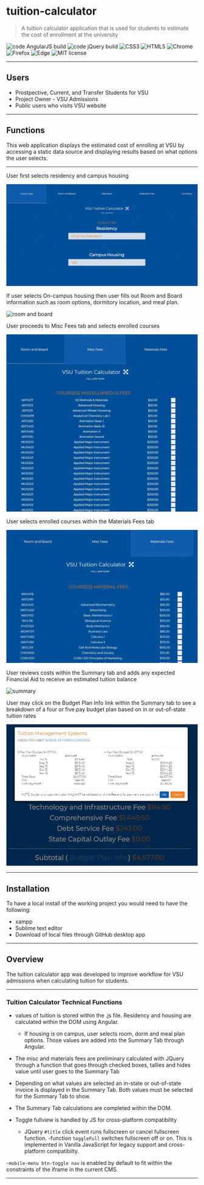 # tuition-calculator
> A tuition calculator application that is used for students
> to estimate the cost of enrollment at the university

![code AngularJS build](https://img.shields.io/badge/build-AngularJS-brightgreen) 
![code jQuery build](https://img.shields.io/badge/build-jQuery-brightgreen)
![CSS3](https://img.shields.io/badge/build-CSS3-yellowgreen)
![HTML5](https://img.shields.io/badge/build-HTML5-yellowgreen)
![Chrome](https://img.shields.io/badge/Chrome-compatable-green)
![Firefox](https://img.shields.io/badge/Firefox-compatable-green)
![Edge](https://img.shields.io/badge/Edge-compatable-green)
![MIT license](https://img.shields.io/badge/license-mit-blue)

---

## Users
- Prostpective, Current, and Transfer Students for VSU
- Project Owner - VSU Admissions
- Public users who visits VSU website
---

## Functions
This web application displays the estimated cost of enrolling at VSU by accessing a static data source and displaying results based on what options the user selects.

---

User first selects residency and campus housing

![tuition](screenshots-readme/tuition-type.JPG)

If user selects On-campus housing then user fills out Room and Board information such as room options, dormitory location, and meal plan.

![room and board](http://g.recordit.co/2OwGPEVLeI.gif)

User proceeds to Misc Fees tab and selects enrolled courses

![misc fees](screenshots-readme/misc-fees.JPG)

User selects enrolled courses within the Materials Fees tab

![materials fees](screenshots-readme/materials-fees.JPG)

User reviews costs within the Summary tab and adds any expected Financial Aid to receive an estimated tuition balance 

![summary](http://g.recordit.co/6ourSiAuHf.gif)

User may click on the Budget Plan Info link within the Summary tab to see a breakdown of a four or five pay budget plan based on in or out-of-state tuition rates

![payment plan](screenshots-readme/subtotal.JPG)

---

## Installation

To have a local install of the working project you would need to have the following:

- xampp
- Sublime text editor
- Download of local files through GitHub desktop app

---

## Overview

The tuition calculator app was developed to improve workflow for VSU admissions when calculating tuition for students.  

---

### Tuition Calculator Technical Functions

- values of tuition is stored within the .js file. Residency and housing are calculated within the DOM using Angular.  
   - If housing is on campus, user selects room, dorm and meal plan options.  Those values are added into the Summary Tab through Angular.
- The misc and materials fees are preliminary calculated with JQuery through a function that goes through checked boxes, tallies and hides value until user goes to the Summary Tab
- Depending on what values are selected an in-state or out-of-state invoice is displayed in the Summary Tab.  Both values must be selected for the Summary Tab to show.
- The Summary Tab calculations are completed within the DOM.

- Toggle fullview is handled by JS for cross-platform compatibility
	- JQuery `#title` click event runs fullscreen or cancel fullscreen function.
	-function `toggleFull` switches fullscreen off or on.  This is implemented in Vanilla JavaScript for legacy support and cross-platform compatibilty.

-`mobile-menu btn-toggle nav` is enabled by default to fit within the constraints of the iframe in the current CMS. 

---
